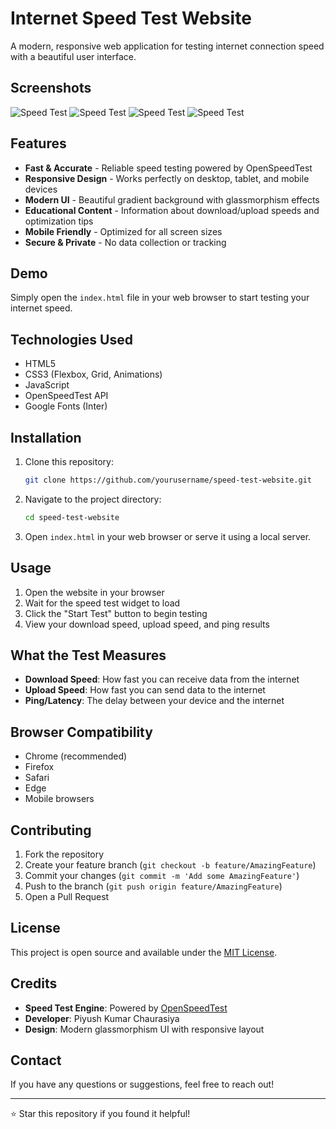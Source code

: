 # Internet Speed Test Website

A modern, responsive web application for testing internet connection speed with a beautiful user interface.

## Screenshots
![Speed Test](https://github.com/piyush-kumar499/Tool-Projects/blob/main/Internet%20Speed%20Test/images/2.jpg)
![Speed Test](https://github.com/piyush-kumar499/Tool-Projects/blob/main/Internet%20Speed%20Test/images/3.jpg)
![Speed Test](https://github.com/piyush-kumar499/Tool-Projects/blob/main/Internet%20Speed%20Test/images/4.jpg)
![Speed Test](https://github.com/piyush-kumar499/Tool-Projects/blob/main/Internet%20Speed%20Test/images/5.jpg)

## Features

- **Fast & Accurate** - Reliable speed testing powered by OpenSpeedTest
- **Responsive Design** - Works perfectly on desktop, tablet, and mobile devices
- **Modern UI** - Beautiful gradient background with glassmorphism effects
- **Educational Content** - Information about download/upload speeds and optimization tips
- **Mobile Friendly** - Optimized for all screen sizes
- **Secure & Private** - No data collection or tracking

## Demo

Simply open the `index.html` file in your web browser to start testing your internet speed.

## Technologies Used

- HTML5
- CSS3 (Flexbox, Grid, Animations)
- JavaScript
- OpenSpeedTest API
- Google Fonts (Inter)

## Installation

1. Clone this repository:
   ```bash
   git clone https://github.com/yourusername/speed-test-website.git
   ```

2. Navigate to the project directory:
   ```bash
   cd speed-test-website
   ```

3. Open `index.html` in your web browser or serve it using a local server.

## Usage

1. Open the website in your browser
2. Wait for the speed test widget to load
3. Click the "Start Test" button to begin testing
4. View your download speed, upload speed, and ping results

## What the Test Measures

- **Download Speed**: How fast you can receive data from the internet
- **Upload Speed**: How fast you can send data to the internet  
- **Ping/Latency**: The delay between your device and the internet

## Browser Compatibility

- Chrome (recommended)
- Firefox
- Safari
- Edge
- Mobile browsers

## Contributing

1. Fork the repository
2. Create your feature branch (`git checkout -b feature/AmazingFeature`)
3. Commit your changes (`git commit -m 'Add some AmazingFeature'`)
4. Push to the branch (`git push origin feature/AmazingFeature`)
5. Open a Pull Request

## License

This project is open source and available under the [MIT License](LICENSE).

## Credits

- **Speed Test Engine**: Powered by [OpenSpeedTest](https://openspeedtest.com/)
- **Developer**: Piyush Kumar Chaurasiya
- **Design**: Modern glassmorphism UI with responsive layout

## Contact

If you have any questions or suggestions, feel free to reach out!

---

⭐ Star this repository if you found it helpful!
